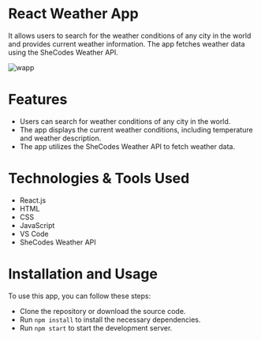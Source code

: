 # React Weather App

 It allows users to search for the weather conditions of any city in the world and provides current weather information. The app fetches weather data using the SheCodes Weather API.

![wapp](https://github.com/user-attachments/assets/aebb9ebb-c0af-4b0f-aea1-b7b8605a9d6f)

# Features
- Users can search for weather conditions of any city in the world.
- The app displays the current weather conditions, including temperature and weather description.
- The app utilizes the SheCodes Weather API to fetch weather data.

# Technologies & Tools Used
- React.js
- HTML
- CSS
- JavaScript
- VS Code
- SheCodes Weather API

# Installation and Usage

To use this app, you can follow these steps:

- Clone the repository or download the source code.
- Run  `npm install` to install the necessary dependencies.
- Run `npm start` to start the development server.




